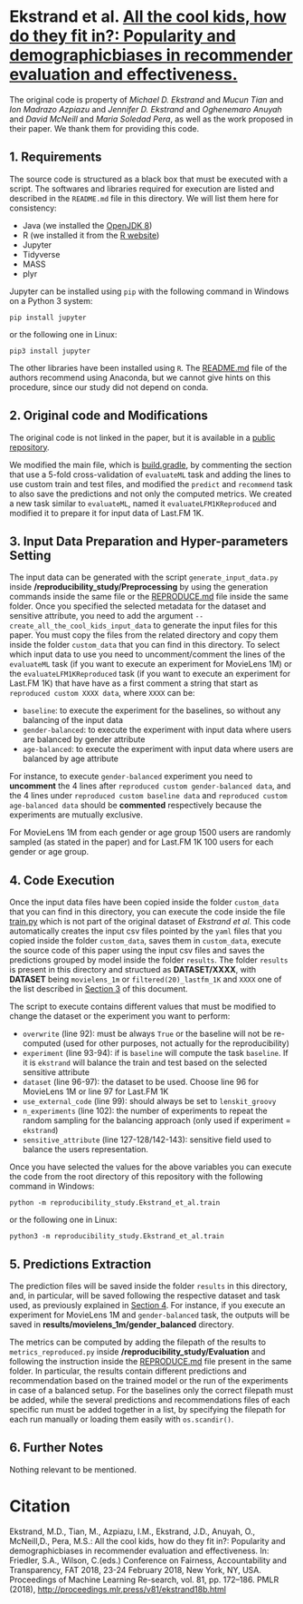 # Ekstrand et al. [All the cool kids, how do they fit in?: Popularity and demographicbiases in recommender evaluation and effectiveness.](http://proceedings.mlr.press/v81/ekstrand18b.html)
The original code is property of *Michael D. Ekstrand* and *Mucun Tian* and *Ion Madrazo Azpiazu* and *Jennifer D. Ekstrand* and *Oghenemaro Anuyah* and *David McNeill*
and *Maria Soledad Pera*, as well as the work proposed in their paper. We thank them for providing this code.

## 1. Requirements
The source code is structured as a black box that must be executed with a script. The softwares and libraries required for execution are listed and
described in the `README.md` file in this directory. We will list them here for consistency:
- Java (we installed the [OpenJDK 8](https://www.openlogic.com/openjdk-downloads))
- R (we installed it from the [R website](https://cran.r-project.org/bin/))
- Jupyter
- Tidyverse
- MASS
- plyr

Jupyter can be installed using `pip` with the following command in Windows on a Python 3 system:
```shell script
pip install jupyter
```
or the following one in Linux:
```shell script
pip3 install jupyter
```

The other libraries have been installed using `R`. The [README.md](README.md) file of the authors recommend using Anaconda,
but we cannot give hints on this procedure, since our study did not depend on conda.

## 2. Original code and Modifications
The original code is not linked in the paper, but it is available in a [public repository](https://scholarworks.boisestate.edu/cs_scripts/4/).

We modified the main file, which is [build.gradle](build.gradle), by commenting the section that use a 5-fold cross-validation of `evaluateML` task and adding the lines to use
custom train and test files, and modified the `predict` and `recommend` task to also save the predictions and not only the computed metrics. We created a new task
similar to `evaluateML`, named it `evaluateLFM1KReproduced` and modified it to prepare it for input data of Last.FM 1K.

## 3. Input Data Preparation and Hyper-parameters Setting
The input data can be generated with the script `generate_input_data.py` inside **/reproducibility_study/Preprocessing** by using the generation commands
inside the same file or the [REPRODUCE.md](../../Preprocessing/REPRODUCE.md) file inside the same folder. Once you specified the selected metadata for the dataset and sensitive attribute,
you need to add the argument `--create_all_the_cool_kids_input_data` to generate the input files for this paper. You must copy the files from the
related directory and copy them inside the folder `custom_data` that you can find in this directory.
To select which input data to use you need to uncomment/comment the lines of the `evaluateML` task (if you want to execute an experiment for MovieLens 1M)
or the `evaluateLFM1KReproduced` task (if you want to execute an experiment for Last.FM 1K) that have have as a first comment a string that start as `reproduced custom XXXX data`,
where `XXXX` can be:
- `baseline`: to execute the experiment for the baselines, so without any balancing of the input data
- `gender-balanced`: to execute the experiment with input data where users are balanced by gender attribute
- `age-balanced`: to execute the experiment with input data where users are balanced by age attribute

For instance, to execute `gender-balanced` experiment you need to **uncomment** the 4 lines after `reproduced custom gender-balanced data`, and the 4 lines under 
`reproduced custom baseline data` and `reproduced custom age-balanced data` should be **commented** respectively because the experiments are mutually exclusive.

For MovieLens 1M from each gender or age group 1500 users are randomly sampled (as stated in the paper) and for Last.FM 1K 100 users for each gender or age group.

## 4. Code Execution
Once the input data files have been copied inside the folder `custom_data` that you can find in this directory, you can execute the code inside the file 
[train.py](train.py) which is not part of the original dataset of *Ekstrand et al*. This code automatically creates the
input csv files pointed by the `yaml` files that you copied inside the folder `custom_data`, saves them in `custom_data`, execute the source code of this paper
using the input csv files and saves the predictions grouped by model inside the folder `results`. The folder `results` is present in this directory and
structued as **DATASET/XXXX**, with **DATASET** being `movielens_1m` or `filtered(20)_lastfm_1K` and `XXXX` one of the list described in
[Section 3](#3-input-data-preparation-and-hyper-parameters-setting) of this document.

The script to execute contains different values that must be modified to change the dataset or the experiment you want to perform:
- `overwrite` (line 92): must be always `True` or the baseline will not be re-computed (used for other purposes, not actually for the reproducibility)
- `experiment` (line 93\-94): if is `baseline` will compute the task `baseline`. If it is `ekstrand` will balance the train and test based on the selected sensitive attribute
- `dataset` (line 96\-97): the dataset to be used. Choose line 96 for MovieLens 1M or line 97 for Last.FM 1K
- `use_external_code` (line 99): should always be set to `lenskit_groovy`
- `n_experiments` (line 102): the number of experiments to repeat the random sampling for the balancing approach (only used if experiment = `ekstrand`)
- `sensitive_attribute` (line 127\-128/142\-143): sensitive field used to balance the users representation.

Once you have selected the values for the above variables you can execute the code from the root directory of this repository with the following command in Windows:
```shell script
python -m reproducibility_study.Ekstrand_et_al.train
```
or the following one in Linux:
```shell script
python3 -m reproducibility_study.Ekstrand_et_al.train
```

## 5. Predictions Extraction
The prediction files will be saved inside the folder `results` in this directory, and, in particular, will be saved following the respective dataset and task used,
as previously explained in [Section 4](#4-code-execution). For instance, if you execute an experiment for MovieLens 1M and `gender-balanced` task, the outputs will be
saved in **results/movielens_1m/gender_balanced** directory.

The metrics can be computed by adding the filepath of the results to `metrics_reproduced.py` inside **/reproducibility_study/Evaluation** and following
the instruction inside the [REPRODUCE.md](../../Evaluation/REPRODUCE.md) file present in the same folder. In particular, the results contain different predictions and recommendation based on the
trained model or the run of the experiments in case of a balanced setup. For the baselines only the correct filepath must be added, while the several predictions and
recommendations files of each specific run must be added together in a list, by specifying the filepath for each run manually or loading them easily with `os.scandir()`.

## 6. Further Notes
Nothing relevant to be mentioned.

# Citation
Ekstrand, M.D., Tian, M., Azpiazu, I.M., Ekstrand, J.D., Anuyah, O., McNeill,D., Pera, M.S.: All the cool kids, how do they fit in?: Popularity and demographicbiases in
recommender evaluation and effectiveness. In: Friedler, S.A., Wilson, C.(eds.) Conference on Fairness, Accountability and Transparency, FAT 2018, 23-24 February 2018,
New York, NY, USA. Proceedings of Machine Learning Re-search, vol. 81, pp. 172–186. PMLR (2018), http://proceedings.mlr.press/v81/ekstrand18b.html